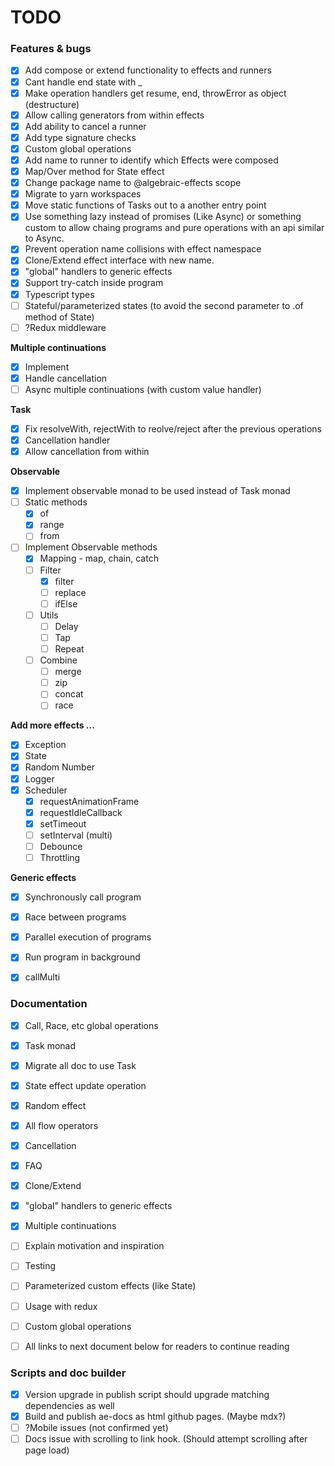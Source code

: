 # TODO

### Features & bugs
- [x] Add compose or extend functionality to effects and runners
- [x] Cant handle end state with _
- [x] Make operation handlers get resume, end, throwError as object (destructure)
- [x] Allow calling generators from within effects
- [x] Add ability to cancel a runner
- [x] Add type signature checks
- [x] Custom global operations
- [x] Add name to runner to identify which Effects were composed
- [x] Map/Over method for State effect
- [x] Change package name to @algebraic-effects scope
- [x] Migrate to yarn workspaces
- [x] Move static functions of Tasks out to a another entry point
- [x] Use something lazy instead of promises (Like Async) or something custom to allow chaing programs and pure operations with an api similar to Async.
- [x] Prevent operation name collisions with effect namespace
- [x] Clone/Extend effect interface with new name.
- [x] "global" handlers to generic effects
- [x] Support try-catch inside program
- [x] Typescript types
- [ ] Stateful/parameterized states (to avoid the second parameter to .of method of State)
- [ ] ?Redux middleware

**Multiple continuations**
  - [x] Implement
  - [x] Handle cancellation
  - [ ] Async multiple continuations (with custom value handler)

**Task**
  - [x] Fix resolveWith, rejectWith to reolve/reject after the previous operations
  - [x] Cancellation handler
  - [x] Allow cancellation from within

**Observable**
  - [x] Implement observable monad to be used instead of Task monad
  - [ ] Static methods
    - [x] of
    - [x] range
    - [ ] from
  - [ ] Implement Observable methods
    - [x] Mapping - map, chain, catch
    - [ ] Filter
      - [x] filter
      - [ ] replace
      - [ ] ifElse
    - [ ] Utils
      - [ ] Delay
      - [ ] Tap
      - [ ] Repeat
    - [ ] Combine
      - [ ] merge
      - [ ] zip
      - [ ] concat
      - [ ] race

**Add more effects ...**
  - [x] Exception
  - [x] State
  - [x] Random Number
  - [x] Logger
  - [x] Scheduler
    - [x] requestAnimationFrame
    - [x] requestIdleCallback
    - [x] setTimeout
    - [ ] setInterval (multi)
    - [ ] Debounce
    - [ ] Throttling

**Generic effects**
  - [x] Synchronously call program
  - [x] Race between programs
  - [x] Parallel execution of programs
  - [x] Run program in background
  - [x] callMulti


### Documentation
- [x] Call, Race, etc global operations
- [x] Task monad
- [x] Migrate all doc to use Task
- [x] State effect update operation
- [x] Random effect
- [x] All flow operators
- [x] Cancellation
- [x] FAQ
- [x] Clone/Extend
- [x] "global" handlers to generic effects
- [x] Multiple continuations
- [ ] Explain motivation and inspiration
- [ ] Testing
- [ ] Parameterized custom effects (like State)
- [ ] Usage with redux
- [ ] Custom global operations
- [ ] All links to next document below for readers to continue reading


### Scripts and doc builder
- [x] Version upgrade in publish script should upgrade matching dependencies as well
- [x] Build and publish ae-docs as html github pages. (Maybe mdx?)
- [ ] ?Mobile issues (not confirmed yet)
- [ ] Docs issue with scrolling to link hook. (Should attempt scrolling after page load)
